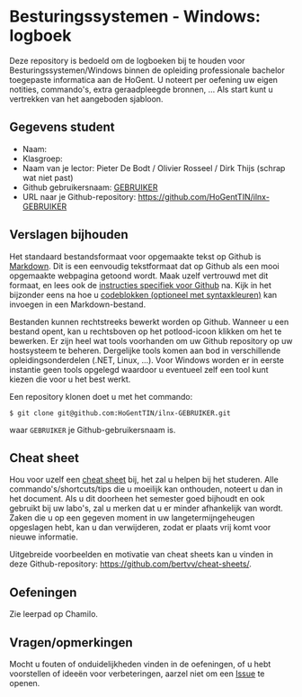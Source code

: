 # Besturingssystemen - Windows: logboek

Deze repository is bedoeld om de logboeken bij te houden voor Besturingssystemen/Windows binnen de opleiding professionale bachelor toegepaste informatica aan de HoGent. U noteert per oefening uw eigen notities, commando's, extra geraadpleegde bronnen, ... Als start kunt u vertrekken van het aangeboden sjabloon.

## Gegevens student

- Naam: 
- Klasgroep: 
- Naam van je lector: Pieter De Bodt / Olivier Rosseel / Dirk Thijs (schrap wat niet past)
- Github gebruikersnaam: [GEBRUIKER](https://github.com/GEBRUIKER)
- URL naar je Github-repository: <https://github.com/HoGentTIN/ilnx-GEBRUIKER>

## Verslagen bijhouden

Het standaard bestandsformaat voor opgemaakte tekst op Github is [Markdown](https://daringfireball.net/projects/markdown/). Dit is een eenvoudig tekstformaat dat op Github als een mooi opgemaakte webpagina getoond wordt. Maak uzelf vertrouwd met dit formaat, en lees ook de [instructies specifiek voor Github](https://help.github.com/articles/getting-started-with-writing-and-formatting-on-github/) na. Kijk in het bijzonder eens na hoe u [codeblokken (optioneel met syntaxkleuren)](https://help.github.com/articles/creating-and-highlighting-code-blocks/) kan invoegen in een Markdown-bestand.

Bestanden kunnen rechtstreeks bewerkt worden op Github. Wanneer u een bestand opent, kan u rechtsboven op het potlood-icoon klikken om het te bewerken. Er zijn heel wat tools voorhanden om uw Github repository op uw hostsysteem te beheren. Dergelijke tools komen aan bod in verschillende opleidingsonderdelen (.NET, Linux, ...). Voor Windows worden er in eerste instantie geen tools opgelegd waardoor u eventueel zelf een tool kunt kiezen die voor u het best werkt.

Een repository klonen doet u met het commando:

```ShellSession
$ git clone git@github.com:HoGentTIN/ilnx-GEBRUIKER.git
```

waar `GEBRUIKER` je Github-gebruikersnaam is.

## Cheat sheet

Hou voor uzelf een [cheat sheet](cheat-sheet.md) bij, het zal u helpen bij het studeren. Alle commando's/shortcuts/tips die u moeilijk kan onthouden, noteert u dan in het document. Als u dit doorheen het semester goed bijhoudt en ook gebruikt bij uw labo's, zal u merken dat u er minder afhankelijk van wordt. Zaken die u op een gegeven moment in uw langetermijngeheugen opgeslagen hebt, kan u dan verwijderen, zodat er plaats vrij komt voor nieuwe informatie.

Uitgebreide voorbeelden en motivatie van cheat sheets kan u vinden in deze Github-repository: <https://github.com/bertvv/cheat-sheets/>.

## Oefeningen

Zie leerpad op Chamilo.

## Vragen/opmerkingen

Mocht u fouten of onduidelijkheden vinden in de oefeningen, of u hebt voorstellen of ideeën voor verbeteringen, aarzel niet om een [Issue](https://github.com/HoGentTIN/iwin-labos/issues) te openen.


